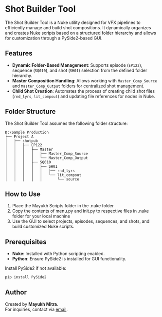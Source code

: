 
# Shot Builder Tool

The Shot Builder Tool is a Nuke utility designed for VFX pipelines to efficiently manage and build shot compositions. It dynamically organizes and creates Nuke scripts based on a structured folder hierarchy and allows for customization through a PySide2-based GUI.

## Features

- **Dynamic Folder-Based Management**: Supports episode (`EP122`), sequence (`SQ010`), and shot (`SH01`) selection from the defined folder hierarchy.
- **Master Composition Handling**: Allows working with `Master_Comp_Source` and `Master_Comp_Output` folders for centralized shot management.
- **Child Shot Creation**: Automates the process of creating child shot files (`rnd_lyrs`, `lit_compout`) and updating file references for nodes in Nuke.

## Folder Structure

The Shot Builder Tool assumes the following folder structure:

```
D:\Sample Production
├── Project A
│   ├── shotpub
│   │   ├── EP122
│   │   │   ├── Master
│   │   │   │   ├── Master_Comp_Source
│   │   │   │   └── Master_Comp_Output
│   │   │   ├── SQ010
│   │   │   │   ├── SH01
│   │   │   │   │   ├── rnd_lyrs
│   │   │   │   │   └── lit_compout
│   │   │   │   │       └── source
```

## How to Use

1. Place the Mayukh Scripts folder in the .nuke folder
2. Copy the contents of menu.py and init.py to respective files in .nuke folder for your local machine
3. Use the GUI to select projects, episodes, sequences, and shots, and build customized Nuke scripts.

## Prerequisites

- **Nuke**: Installed with Python scripting enabled.
- **Python**: Ensure PySide2 is installed for GUI functionality.

Install PySide2 if not available:
```bash
pip install PySide2
```

## Author

Created by **Mayukh Mitra**.  
For inquiries, contact via [email](mailto:mitramayukh5@gmail.com).
